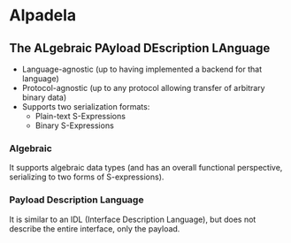 # Alpadela

## The ALgebraic PAyload DEscription LAnguage

* Language-agnostic (up to having implemented a backend for that language)
* Protocol-agnostic (up to any protocol allowing transfer of arbitrary binary
  data)
* Supports two serialization formats:
  * Plain-text S-Expressions
  * Binary S-Expressions

### Algebraic

It supports algebraic data types (and has an overall functional perspective,
serializing to two forms of S-expressions).

### Payload Description Language

It is similar to an IDL (Interface Description Language), but does not describe
the entire interface, only the payload.
